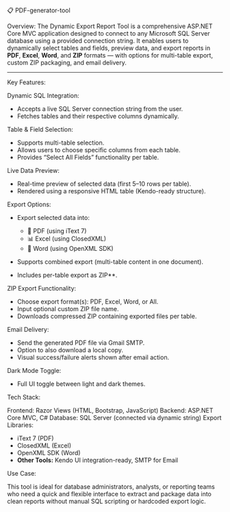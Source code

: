 

 📋 PDF-generator-tool

Overview:
The Dynamic Export Report Tool is a comprehensive ASP.NET Core MVC application designed to connect to any Microsoft SQL Server database using a provided connection string. It enables users to dynamically select tables and fields, preview data, and export reports in **PDF**, **Excel**, **Word**, and **ZIP** formats — with options for multi-table export, custom ZIP packaging, and email delivery.

---

Key Features:

Dynamic SQL Integration:

  * Accepts a live SQL Server connection string from the user.
  * Fetches tables and their respective columns dynamically.

Table & Field Selection:

  * Supports multi-table selection.
  * Allows users to choose specific columns from each table.
  * Provides “Select All Fields” functionality per table.

Live Data Preview:

  * Real-time preview of selected data (first 5–10 rows per table).
  * Rendered using a responsive HTML table (Kendo-ready structure).

Export Options:

  * Export selected data into:

    * 📄 PDF (using iText 7)
    * 📊 Excel (using ClosedXML)
    * 📝 Word (using OpenXML SDK)
  * Supports combined export (multi-table content in one document).
  * Includes per-table export as ZIP**.

ZIP Export Functionality:

  * Choose export format(s): PDF, Excel, Word, or All.
  * Input optional custom ZIP file name.
  * Downloads compressed ZIP containing exported files per table.

Email Delivery:

  * Send the generated PDF file via Gmail SMTP.
  * Option to also download a local copy.
  * Visual success/failure alerts shown after email action.

Dark Mode Toggle:

  * Full UI toggle between light and dark themes.

Tech Stack:

Frontend: Razor Views (HTML, Bootstrap, JavaScript)
Backend: ASP.NET Core MVC, C#
Database: SQL Server (connected via dynamic string)
Export Libraries:

  * iText 7 (PDF)
  * ClosedXML (Excel)
  * OpenXML SDK (Word)
* **Other Tools:** Kendo UI integration-ready, SMTP for Email



Use Case:

This tool is ideal for database administrators, analysts, or reporting teams who need a quick and flexible interface to extract and package data into clean reports without manual SQL scripting or hardcoded export logic.



